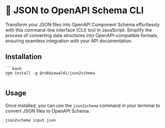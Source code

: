# 🚀 JSON to OpenAPI Schema CLI

Transform your JSON files into OpenAPI Component Schema effortlessly with this command-line interface (CLI) tool in JavaScript. Simplify the process of converting data structures into OpenAPI-compatible formats, ensuring seamless integration with your API documentation.

## Installation

    ```bash
    npm install -g @robbyawaldi/json2schema
    ```

## Usage

Once installed, you can use the `json2schema` command in your terminal to convert JSON files to OpenAPI Schema.

```bash
json2schema input.json
```
